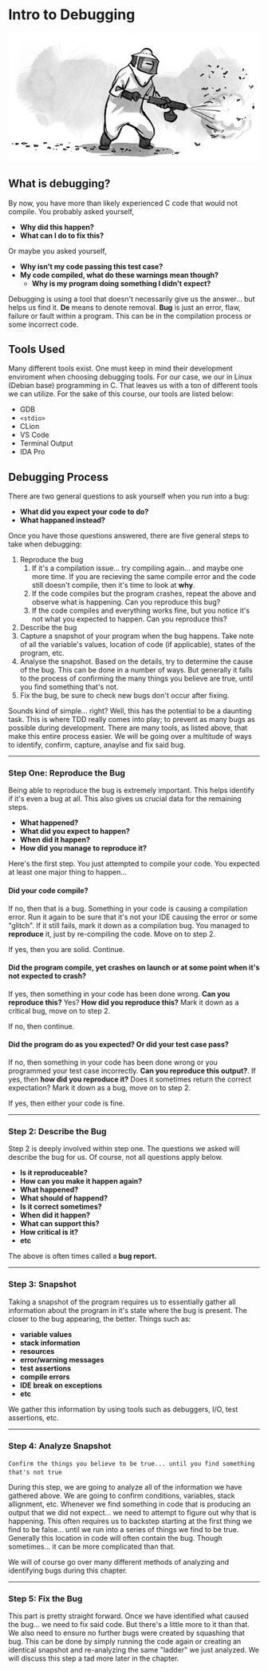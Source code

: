 # Intro to Debugging

![](/assets/debugging.jpg)

## What is debugging?

By now, you have more than likely experienced C code that would not compile. You probably asked yourself, 

* **Why did this happen?** 
* **What can I do to fix this?**

Or maybe you asked yourself,

* **Why isn't my code passing this test case?**
* **My code compiled, what do these warnings mean though?**
    * **Why is my program doing something I didn't expect?**

Debugging is using a tool that doesn't necessarily give us the answer... but helps us find it. **De** means to denote removal. **Bug** is just an error, flaw, failure or fault within a program. This can be in the compilation process or some incorrect code. 

## Tools Used

Many different tools exist. One must keep in mind their development enviroment when choosing debugging tools. For our case, we our in Linux (Debian base) programming in C. That leaves us with a ton of different tools we can utilize. For the sake of this course, our tools are listed below:

* GDB
* `<stdio>`
* CLion
* VS Code
* Terminal Output
* IDA Pro

## Debugging Process

There are two general questions to ask yourself when you run into a bug:

* **What did you expect your code to do?**
* **What happaned instead?**

Once you have those questions answered, there are five general steps to take when debugging:

1. Reproduce the bug
   1. If it's a compilation issue... try compiling again... and maybe one more time. If you are recieving the same compile error and the code still doesn't compile, then it's time to look at **why**. 
   2. If the code compiles but the program crashes, repeat the above and observe what is happening. Can you reproduce this bug?
   3. If the code compiles and everything works fine, but you notice it's not what you expected to happen. Can you reproduce this?
2. Describe the bug
3. Capture a snapshot of your program when the bug happens. Take note of all the variable's values, location of code (if applicable), states of the program, etc. 
4. Analyse the snapshot. Based on the details, try to determine the cause of the bug. This can be done in a number of ways. But generally it falls to the process of confirming the many things you believe are true, until you find something that's not. 
5. Fix the bug, be sure to check new bugs don't occur after fixing. 

Sounds kind of simple... right? Well, this has the potential to be a daunting task. This is where TDD really comes into play; to prevent as many bugs as possible during development. There are many tools, as listed above, that make this entire process easier. We will be going over a multitude of ways to identify, confirm, capture, anaylse and fix said bug. 

---


### Step One: Reproduce the Bug

Being able to reproduce the bug is extremely important. This helps identify if it's even a bug at all. This also gives us crucial data for the remaining steps. 

* **What happened?**
* **What did you expect to happen?**
* **When did it happen?**
* **How did you manage to reproduce it?**

Here's the first step. You just attempted to compile your code. You expected at least one major thing to happen... 

#### Did your code compile?

If no, then that is a bug. Something in your code is causing a compilation error. Run it again to be sure that it's not your IDE causing the error or some "glitch". If it still fails, mark it down as a compilation bug. You managed to **reproduce** it, just by re-compiling the code. Move on to step 2. 

If yes, then you are solid. Continue.

#### Did the program compile, yet crashes on launch or at some point when it's not expected to crash?

If yes, then something in your code has been done wrong. **Can you reproduce this?** Yes? **How did you reproduce this?** Mark it down as a critical bug, move on to step 2. 

If no, then continue. 

#### Did the program do as you expected? Or did your test case pass?

If no, then something in your code has been done wrong or you programmed your test case incorrectly. **Can you reproduce this output?**. If yes, then **how did you reproduce it?** Does it sometimes return the correct expectation? Mark it down as a bug, move on to step 2. 

If yes, then either your code is fine. 

---

### Step 2: Describe the Bug

Step 2 is deeply involved within step one. The questions we asked will describe the bug for us. Of course, not all questions apply below. 

* **Is it reproduceable?**
* **How can you make it happen again?**
* **What happened?**
* **What should of happend?**
* **Is it correct sometimes?**
* **When did it happen?**
* **What can support this?**
* **How critical is it?**
* **etc**

The above is often times called a **bug report.**

---

### Step 3: Snapshot

Taking a snapshot of the program requires us to essentially gather all information about the program in it's state where the bug is present. The closer to the bug appearing, the better. Things such as: 

* **variable values**
* **stack information**
* **resources**
* **error/warning messages**
* **test assertions**
* **compile errors**
* **IDE break on exceptions**
* **etc**

We gather this information by using tools such as debuggers, I/O, test assertions, etc. 

---

### Step 4: Analyze Snapshot

`Confirm the things you believe to be true... until you find something that's not true`

During this step, we are going to analyze all of the information we have gathered above. We are going to confirm conditions, variables, stack allignment, etc. Whenever we find something in code that is producing an output that we did not expect... we need to attempt to figure out why that is happening. This often requires us to backstep starting at the first thing we find to be false... until we run into a series of things we find to be true. Generally this location in code will often contain the bug. Though sometimes... it can be more complicated than that.

We will of course go over many different methods of analyzing and identifying bugs during this chapter. 

---

### Step 5: Fix the Bug

This part is pretty straight forward. Once we have identified what caused the bug... we need to fix said code. But there's a little more to it than that. We also need to ensure no further bugs were created by squashing that bug. This can be done by simply running the code again or creating an identical snapshot and re-analyzing the same "ladder" we just analyzed. We will discuss this step a tad more later in the chapter. 
